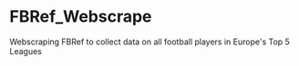 # FBRef_Webscrape
Webscraping FBRef to collect data on all football players in Europe's Top 5 Leagues
